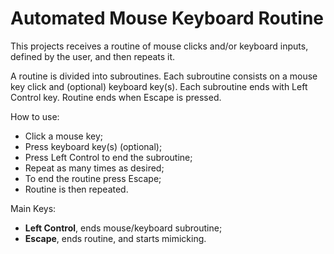 # Automated Mouse Keyboard Routine

This projects receives a routine of mouse clicks and/or keyboard inputs, defined by the user, and then repeats it.

A routine is divided into subroutines. Each subroutine consists on a mouse key click and (optional) keyboard key(s). Each subroutine ends with Left Control key. Routine ends when Escape is pressed.

How to use:

- Click a mouse key;
- Press keyboard key(s) (optional);
- Press Left Control to end the subroutine;
- Repeat as many times as desired;
- To end the routine press Escape;
- Routine is then repeated.

Main Keys:

- **Left Control**, ends mouse/keyboard subroutine;
- **Escape**, ends routine, and starts mimicking.
